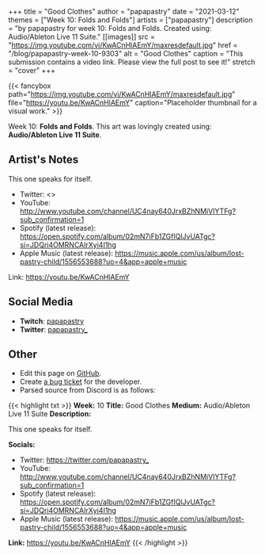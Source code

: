 +++
title =       "Good Clothes"
author =      "papapastry"
date =        "2021-03-12"
themes =      ["Week 10: Folds and Folds"]
artists =     ["papapastry"]
description = "by papapastry for week 10: Folds and Folds. Created using: Audio/Ableton Live 11 Suite."
[[images]]
      src = "https://img.youtube.com/vi/KwACnHlAEmY/maxresdefault.jpg"
      href = "/blog/papapastry-week-10-9303"
      alt = "Good Clothes"
      caption = "This submission contains a video link. Please view the full post to see it!"
      stretch = "cover"
+++


{{< fancybox path="https://img.youtube.com/vi/KwACnHlAEmY/maxresdefault.jpg" file="https://youtu.be/KwACnHlAEmY" caption="Placeholder thumbnail for a visual work." >}}


Week 10: **Folds and Folds**. This art was lovingly created using: **Audio/Ableton Live 11 Suite**.

## Artist's Notes

This one speaks for itself.

- Twitter: <>
- YouTube: <http://www.youtube.com/channel/UC4nay640JrxBZhNMiVIYTFg?sub_confirmation=1>
- Spotify (latest release): <https://open.spotify.com/album/02mN7iFb1ZGfIQlJvUATgc?si=JDQri4OMRNCAIrXyi4I1hg>
- Apple Music (latest release): <https://music.apple.com/us/album/lost-pastry-child/1556553688?uo=4&app=apple+music>

Link: https://youtu.be/KwACnHlAEmY

## Social Media

- **Twitch**: <a href='https://twitch.tv/papapastry' target='_blank'>papapastry</a>
- **Twitter**: <a href='https://twitter.com/papapastry_' target='_blank'>papapastry_</a>

## Other

- Edit this page on [GitHub](https://github.com/teaminkling/web-refresh/edit/main/content/blog/papapastry-week-10-9303.md).
- Create [a bug ticket](https://github.com/teaminkling/web-refresh/issues/new?assignees=&labels=bug&template=problem-report.md&title=) for the developer.
- Parsed source from Discord is as follows:

{{< highlight txt >}}
**Week:** 10
**Title:** Good Clothes
**Medium:** Audio/Ableton Live 11 Suite
**Description:**

This one speaks for itself.

**Socials:**

- Twitter: <https://twitter.com/papapastry_>
- YouTube: <http://www.youtube.com/channel/UC4nay640JrxBZhNMiVIYTFg?sub_confirmation=1>
- Spotify (latest release): <https://open.spotify.com/album/02mN7iFb1ZGfIQlJvUATgc?si=JDQri4OMRNCAIrXyi4I1hg>
- Apple Music (latest release): <https://music.apple.com/us/album/lost-pastry-child/1556553688?uo=4&app=apple+music>

**Link:** https://youtu.be/KwACnHlAEmY
{{< /highlight >}}